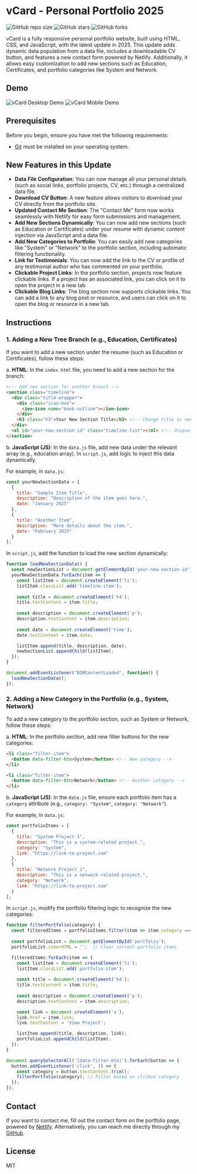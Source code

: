 # vCard - Personal Portfolio 2025

![GitHub repo size](https://img.shields.io/github/repo-size/sadmaxie/vcard-personal-portfolio-2025)
![GitHub stars](https://img.shields.io/github/stars/sadmaxie/vcard-personal-portfolio-2025?style=social)
![GitHub forks](https://img.shields.io/github/forks/sadmaxie/vcard-personal-portfolio-2025?style=social)


vCard is a fully responsive personal portfolio website, built using HTML, CSS, and JavaScript, with the latest update in 2025. This update adds dynamic data population from a data file, includes a downloadable CV button, and features a new contact form powered by Netlify. Additionally, it allows easy customization to add new sections such as Education, Certificates, and portfolio categories like System and Network.

## Demo

![vCard Desktop Demo](./website-demo-image/desktop.png "Desktop Demo")
![vCard Mobile Demo](./website-demo-image/mobile.png "Mobile Demo")

## Prerequisites

Before you begin, ensure you have met the following requirements:

* [Git](https://git-scm.com/downloads "Download Git") must be installed on your operating system.

## New Features in this Update

- **Data File Configuration**: You can now manage all your personal details (such as social links, portfolio projects, CV, etc.) through a centralized data file.
- **Download CV Button**: A new feature allows visitors to download your CV directly from the portfolio site.
- **Updated Contact Me Section**: The "Contact Me" form now works seamlessly with Netlify for easy form submissions and management.
- **Add New Sections Dynamically**: You can now add new sections (such as Education or Certificates) under your resume with dynamic content injection via JavaScript and a data file.
- **Add New Categories to Portfolio**: You can easily add new categories like "System" or "Network" to the portfolio section, including automatic filtering functionality.
- **Link for Testimonials**: You can now add the link to the CV or profile of any testimonial author who has commented on your portfolio.
- **Clickable Project Links**: In the portfolio section, projects now feature clickable links. If a project has an associated link, you can click on it to open the project in a new tab.
- **Clickable Blog Links**: The blog section now supports clickable links. You can add a link to any blog post or resource, and users can click on it to open the blog or resource in a new tab.

## Instructions

### 1. Adding a New Tree Branch (e.g., Education, Certificates)
If you want to add a new section under the resume (such as Education or Certificates), follow these steps:

a. **HTML**:
In the `index.html` file, you need to add a new section for the branch:

```html
<!-- Add new section for another branch -->
<section class="timeline">
  <div class="title-wrapper">
    <div class="icon-box">
      <ion-icon name="book-outline"></ion-icon>
    </div>
    <h3 class="h3">Your New Section Title</h3> <!-- Change title as needed -->
  </div>
  <ol id="your-new-section-id" class="timeline-list"></ol> <!-- Unique ID for the list -->
</section>
```

b. **JavaScript (JS)**:
In the `data.js` file, add new data under the relevant array (e.g., education array). In `script.js`, add logic to inject this data dynamically.

For example, in `data.js`:

```javascript
const yourNewSectionData = [
  {
    title: "Sample Item Title",
    description: "Description of the item goes here.",
    date: "January 2025"
  },
  {
    title: "Another Item",
    description: "More details about the item.",
    date: "February 2025"
  }
];
```

In `script.js`, add the function to load the new section dynamically:

```javascript
function loadNewSectionData() {
  const newSectionList = document.getElementById('your-new-section-id');
  yourNewSectionData.forEach(item => {
    const listItem = document.createElement('li');
    listItem.classList.add('timeline-item');
    
    const title = document.createElement('h4');
    title.textContent = item.title;
    
    const description = document.createElement('p');
    description.textContent = item.description;
    
    const date = document.createElement('time');
    date.textContent = item.date;

    listItem.append(title, description, date);
    newSectionList.appendChild(listItem);
  });
}

document.addEventListener("DOMContentLoaded", function() {
  loadNewSectionData();
});
```

### 2. Adding a New Category in the Portfolio (e.g., System, Network)
To add a new category to the portfolio section, such as System or Network, follow these steps:

a. **HTML**:
In the portfolio section, add new filter buttons for the new categories:

```html
<li class="filter-item">
  <button data-filter-btn>System</button> <!-- New category -->
</li>

<li class="filter-item">
  <button data-filter-btn>Network</button> <!-- Another category -->
</li>
```

b. **JavaScript (JS)**:
In the `data.js` file, ensure each portfolio item has a `category` attribute (e.g., `category: "System"`, `category: "Network"`).

For example, in `data.js`:

```javascript
const portfolioItems = [
  {
    title: "System Project 1",
    description: "This is a system-related project.",
    category: "System",
    link: "https://link-to-project.com"
  },
  {
    title: "Network Project 1",
    description: "This is a network-related project.",
    category: "Network",
    link: "https://link-to-project.com"
  }
];
```

In `script.js`, modify the portfolio filtering logic to recognize the new categories:

```javascript
function filterPortfolio(category) {
  const filteredItems = portfolioItems.filter(item => item.category === category);
  
  const portfolioList = document.getElementById('portfolio');
  portfolioList.innerHTML = '';  // Clear current portfolio items

  filteredItems.forEach(item => {
    const listItem = document.createElement('li');
    listItem.classList.add('portfolio-item');
    
    const title = document.createElement('h4');
    title.textContent = item.title;
    
    const description = document.createElement('p');
    description.textContent = item.description;

    const link = document.createElement('a');
    link.href = item.link;
    link.textContent = 'View Project';

    listItem.append(title, description, link);
    portfolioList.appendChild(listItem);
  });
}

document.querySelectorAll('[data-filter-btn]').forEach(button => {
  button.addEventListener('click', () => {
    const category = button.textContent.trim();
    filterPortfolio(category); // Filter based on clicked category
  });
});
```

## Contact

If you want to contact me, fill out the contact form on the portfolio page, powered by [Netlify](https://ahmet-abed.netlify.app/). Alternatively, you can reach me directly through my [GitHub](https://github.com/sadmaxie).

## License

MIT
